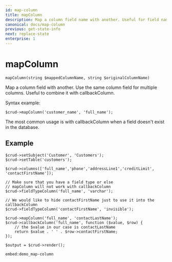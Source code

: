 ```yaml
---
id: map-column
title: mapColumn
description: Map a column field name with another. Useful for field names that doesn't exist within the database.
canonical: docs/map-column
previous: get-state-info
next: replace-state
enterprise: 1
---
```


# mapColumn

<pre><code class="language-php">mapColumn(string $mappedColumnName, string $originalColumnName)</code></pre>

Map a column field with another. Use the same column field for multiple columns. Useful to combine it with callbackColumn.

Syntax example:
<pre><code class="language-php">$crud->mapColumn('customer_name', 'full_name');</code></pre>

The most common usage is with callbackColumn when a field doesn't exist in the database.

## Example

<pre><code class="language-php">$crud->setSubject('Customer', 'Customers');
$crud->setTable('customers');

$crud->columns(['full_name','phone','addressLine1','creditLimit', 'contactFirstName']);

// Make sure that you have a field type or else
// mapColumn will not work with callbackColumn
$crud->fieldTypeColumn('full_name', 'varchar');

// We would like to hide contactFirstName just to use it into the callbackColumn
$crud->fieldTypeColumn('contactFirstName', 'invisible');

$crud->mapColumn('full_name', 'contactLastName');
$crud->callbackColumn('full_name', function ($value, $row) {
    // the $value in our case is contactLastName
    return $value . ' ' . $row->contactFirstName;
});

$output = $crud->render();</code></pre>

`embed:demo_map-column`
